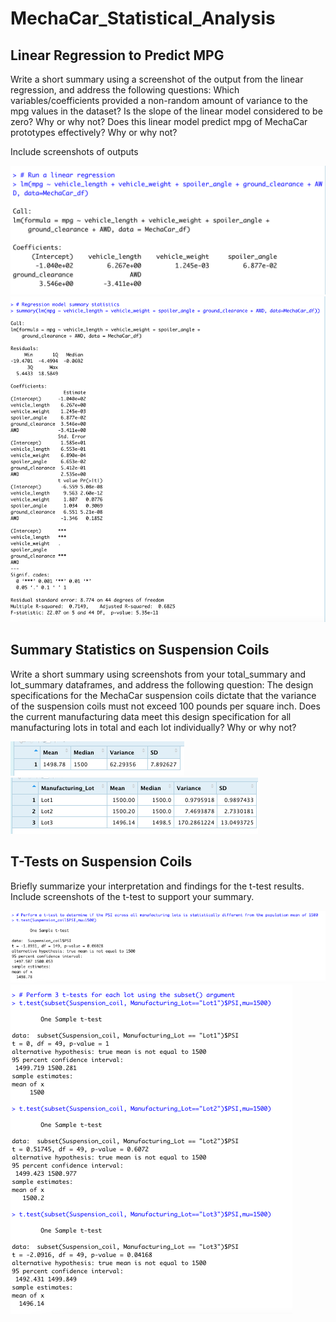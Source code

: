 # MechaCar_Statistical_Analysis

## Linear Regression to Predict MPG
Write a short summary using a screenshot of the output from the linear regression, and address the following questions:
Which variables/coefficients provided a non-random amount of variance to the mpg values in the dataset?
Is the slope of the linear model considered to be zero? Why or why not?
Does this linear model predict mpg of MechaCar prototypes effectively? Why or why not?

Include screenshots of outputs

![Deliverable 1 Linear Regression](https://github.com/tysonseang/MechaCar_Statistical_Analysis/blob/main/imagery/Deliverable1_Linear_Regression.png)
![Deliverable 1 Summary Statistics](https://github.com/tysonseang/MechaCar_Statistical_Analysis/blob/main/imagery/Deliverable1_Summary_Statistics.png)

## Summary Statistics on Suspension Coils
Write a short summary using screenshots from your total_summary and lot_summary dataframes, and address the following question:
The design specifications for the MechaCar suspension coils dictate that the variance of the suspension coils must not exceed 100 pounds per square inch. Does the current manufacturing data meet this design specification for all manufacturing lots in total and each lot individually? Why or why not?

![Deliverable 2 Total Summary Statistics](https://github.com/tysonseang/MechaCar_Statistical_Analysis/blob/main/imagery/Deliverable2_total_summary_df.png)
![Deliverable 2 Lot Summary Statistics](https://github.com/tysonseang/MechaCar_Statistical_Analysis/blob/main/imagery/Deliverable2_lot_summary.png)

## T-Tests on Suspension Coils
Briefly summarize your interpretation and findings for the t-test results. Include screenshots of the t-test to support your summary.

![Deliverable 3 t-test 1](https://github.com/tysonseang/MechaCar_Statistical_Analysis/blob/main/imagery/Deliverable3_ttest1.png)
![Deliverable 3 t-test 2-4](https://github.com/tysonseang/MechaCar_Statistical_Analysis/blob/main/imagery/Deliverable3_ttest2.png)

